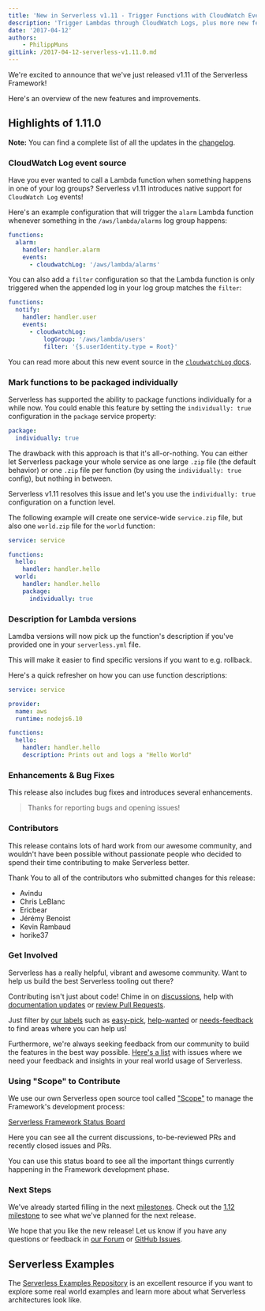 ```yaml
---
title: 'New in Serverless v1.11 - Trigger Functions with CloudWatch Events'
description: 'Trigger Lambdas through CloudWatch Logs, plus more new features in the Serverless Framework v1.11 release.'
date: '2017-04-12'
authors:
    - PhilippMuns
gitLink: /2017-04-12-serverless-v1.11.0.md
---
```


We're excited to announce that we've just released v1.11 of the Serverless Framework!

Here's an overview of the new features and improvements.

## Highlights of 1.11.0

**Note:** You can find a complete list of all the updates in the [changelog](https://github.com/serverless/serverless/blob/master/CHANGELOG.md).

### CloudWatch Log event source

Have you ever wanted to call a Lambda function when something happens in one of your log groups? Serverless v1.11 introduces native support for `CloudWatch Log` events!

Here's an example configuration that will trigger the `alarm` Lambda function whenever something in the `/aws/lambda/alarms` log group happens:

```yml
functions:
  alarm:
    handler: handler.alarm
    events:
      - cloudwatchLog: '/aws/lambda/alarms'
```

You can also add a `filter` configuration so that the Lambda function is only triggered when the appended log in your log group matches the `filter`:

```yml
functions:
  notify:
    handler: handler.user
    events:
      - cloudwatchLog:
          logGroup: '/aws/lambda/users'
          filter: '{$.userIdentity.type = Root}'
```

You can read more about this new event source in the [`cloudwatchLog` docs](https://serverless.com/framework/docs/providers/aws/events/cloudwatch-log/).

### Mark functions to be packaged individually

Serverless has supported the ability to package functions individually for a while now. You could enable this feature by setting the `individually: true` configuration in the `package` service property:

```yml
package:
  individually: true
```

The drawback with this approach is that it's all-or-nothing. You can either let Serverless package your whole service as one large `.zip` file (the default behavior) or one `.zip` file per function (by using the `individually: true` config), but nothing in between.

Serverless v1.11 resolves this issue and let's you use the `individually: true` configuration on a function level.

The following example will create one service-wide `service.zip` file, but also one `world.zip` file for the `world` function:

```yml
service: service

functions:
  hello:
    handler: handler.hello
  world:
    handler: handler.hello
    package:
      individually: true
```

### Description for Lambda versions

Lamdba versions will now pick up the function's description if you've provided one in your `serverless.yml` file.

This will make it easier to find specific versions if you want to e.g. rollback.

Here's a quick refresher on how you can use function descriptions:

```yml
service: service

provider:
  name: aws
  runtime: nodejs6.10

functions:
  hello:
    handler: handler.hello
    description: Prints out and logs a "Hello World"
```

### Enhancements & Bug Fixes

This release also includes bug fixes and introduces several enhancements.

> Thanks for reporting bugs and opening issues!

### Contributors

This release contains lots of hard work from our awesome community, and wouldn't have been possible without passionate people who decided to spend their time contributing to make Serverless better.

Thank You to all of the contributors who submitted changes for this release:

- Avindu
- Chris LeBlanc
- Ericbear
- Jérémy Benoist
- Kevin Rambaud
- horike37

### Get Involved

Serverless has a really helpful, vibrant and awesome community. Want to help us build the best Serverless tooling out there?

Contributing isn't just about code! Chime in on [discussions](https://github.com/serverless/serverless/labels/stage%2Fneeds-feedback), help with [documentation updates](https://github.com/serverless/serverless/labels/kind%2Fdocs) or [review Pull Requests](https://github.com/serverless/serverless/pulls).

Just filter by [our labels](https://github.com/serverless/serverless/labels) such as [easy-pick](https://github.com/serverless/serverless/issues?q=is%3Aopen+is%3Aissue+label%3Astatus%2Feasy-pick), [help-wanted](https://github.com/serverless/serverless/issues?q=is%3Aopen+is%3Aissue+label%3Astatus%2Fhelp-wanted) or [needs-feedback](https://github.com/serverless/serverless/labels/stage%2Fneeds-feedback) to find areas where you can help us!

Furthermore, we're always seeking feedback from our community to build the features in the best way possible. [Here's a list](https://github.com/serverless/serverless/labels/stage%2Fneeds-feedback) with issues where we need your feedback and insights in your real world usage of Serverless.

### Using "Scope" to Contribute

We use our own Serverless open source tool called ["Scope"](https://github.com/serverless/scope) to manage the Framework's development process:

[Serverless Framework Status Board](https://serverless.com/framework/status/)

Here you can see all the current discussions, to-be-reviewed PRs and recently closed issues and PRs.

You can use this status board to see all the important things currently happening in the Framework development phase.

### Next Steps

We've already started filling in the next [milestones](https://github.com/serverless/serverless/milestones). Check out the [1.12 milestone](https://github.com/serverless/serverless/milestone/27) to see what we've planned for the next release.

We hope that you like the new release! Let us know if you have any questions or feedback in [our Forum](http://forum.serverless.com/) or [GitHub Issues](https://github.com/serverless/serverless/issues).

## Serverless Examples

The [Serverless Examples Repository](https://github.com/serverless/examples) is an excellent resource if you want to explore some real world examples and learn more about what Serverless architectures look like.
